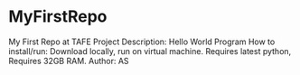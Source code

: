 # MyFirstRepo
My First Repo at TAFE
Project Description: Hello World Program
How to install/run: Download locally, run on virtual machine. Requires latest python, Requires 32GB RAM.
Author: AS
